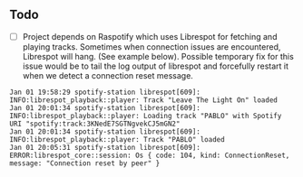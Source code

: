 ## Todo
- [ ] Project depends on Raspotify which uses Librespot for fetching and playing tracks. Sometimes when connection 
issues are encountered, Librespot will hang. (See example below). Possible temporary fix for this issue would be to
tail the log output of librespot and forcefully restart it when we detect a connection reset message.
```
Jan 01 19:58:29 spotify-station librespot[609]: INFO:librespot_playback::player: Track "Leave The Light On" loaded
Jan 01 20:01:34 spotify-station librespot[609]: INFO:librespot_playback::player: Loading track "PABLO" with Spotify URI "spotify:track:3KNedE7SGTNgvekCJ5mGN2"
Jan 01 20:01:34 spotify-station librespot[609]: INFO:librespot_playback::player: Track "PABLO" loaded
Jan 01 20:05:31 spotify-station librespot[609]: ERROR:librespot_core::session: Os { code: 104, kind: ConnectionReset, message: "Connection reset by peer" }
```